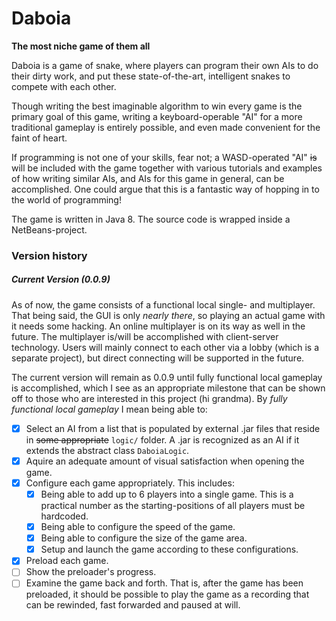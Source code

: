 Daboia
======

**The most niche game of them all**

Daboia is a game of snake, where players can program their own AIs to do their dirty work, and put these state-of-the-art, intelligent snakes to compete with each other.

Though writing the best imaginable algorithm to win every game is the primary goal of this game, writing a keyboard-operable "AI" for a more traditional gameplay is entirely possible, and even made convenient for the faint of heart.

If programming is not one of your skills, fear not; a WASD-operated "AI" ~~is~~ will be included with the game together with various tutorials and examples of how writing similar AIs, and AIs for this game in general, can be accomplished. One could argue that this is a fantastic way of hopping in to the world of programming!

The game is written in Java 8. The source code is wrapped inside a NetBeans-project.

### Version history

##### Current Version (0.0.9)

As of now, the game consists of a functional local single- and multiplayer. That being said, the GUI is only *nearly there*, so playing an actual game with it needs some hacking. An online multiplayer is on its way as well in the future. The multiplayer is/will be accomplished with client-server technology. Users will mainly connect to each other via a lobby (which is a separate project), but direct connecting will be supported in the future.

The current version will remain as 0.0.9 until fully functional local gameplay is accomplished, which I see as an appropriate milestone that can be shown off to those who are interested in this project (hi grandma). By *fully functional local gameplay* I mean being able to:

- [x] Select an AI from a list that is populated by external .jar files that reside in ~~some appropriate~~ `logic/` folder. A .jar is recognized as an AI if it extends the abstract class `DaboiaLogic`.
- [x] Aquire an adequate amount of visual satisfaction when opening the game.
- [x] Configure each game appropriately. This includes:
  - [x] Being able to add up to 6 players into a single game. This is a practical number as the starting-positions of all players must be hardcoded.
  - [x] Being able to configure the speed of the game.
  - [x] Being able to configure the size of the game area.
  - [x] Setup and launch the game according to these configurations.
- [x] Preload each game.
- [ ] Show the preloader's progress.
- [ ] Examine the game back and forth. That is, after the game has been preloaded, it should be possible to play the game as a recording that can be rewinded, fast forwarded and paused at will.
